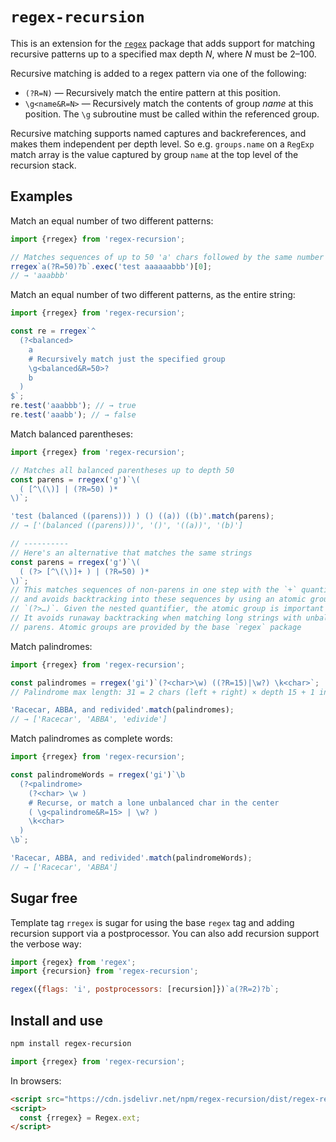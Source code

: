 # `regex-recursion`

This is an extension for the [`regex`](https://github.com/slevithan/regex) package that adds support for matching recursive patterns up to a specified max depth *N*, where *N* must be 2–100.

Recursive matching is added to a regex pattern via one of the following:

- `(?R=N)` — Recursively match the entire pattern at this position.
- `\g<name&R=N>` — Recursively match the contents of group *name* at this position. The `\g` subroutine must be called within the referenced group.

Recursive matching supports named captures and backreferences, and makes them independent per depth level. So e.g. `groups.name` on a `RegExp` match array is the value captured by group `name` at the top level of the recursion stack.

## Examples

Match an equal number of two different patterns:

```js
import {rregex} from 'regex-recursion';

// Matches sequences of up to 50 'a' chars followed by the same number of 'b'
rregex`a(?R=50)?b`.exec('test aaaaaabbb')[0];
// → 'aaabbb'
```

Match an equal number of two different patterns, as the entire string:

```js
import {rregex} from 'regex-recursion';

const re = rregex`^
  (?<balanced>
    a
    # Recursively match just the specified group
    \g<balanced&R=50>?
    b
  )
$`;
re.test('aaabbb'); // → true
re.test('aaabb'); // → false
```

Match balanced parentheses:

```js
import {rregex} from 'regex-recursion';

// Matches all balanced parentheses up to depth 50
const parens = rregex('g')`\(
  ( [^\(\)] | (?R=50) )*
\)`;

'test (balanced ((parens))) ) () ((a)) ((b)'.match(parens);
// → ['(balanced ((parens)))', '()', '((a))', '(b)']

// ----------
// Here's an alternative that matches the same strings
const parens = rregex('g')`\(
  ( (?> [^\(\)]+ ) | (?R=50) )*
\)`;
// This matches sequences of non-parens in one step with the `+` quantifier,
// and avoids backtracking into these sequences by using an atomic group
// `(?>…)`. Given the nested quantifier, the atomic group is important here.
// It avoids runaway backtracking when matching long strings with unbalanced
// parens. Atomic groups are provided by the base `regex` package
```

Match palindromes:

```js
import {rregex} from 'regex-recursion';

const palindromes = rregex('gi')`(?<char>\w) ((?R=15)|\w?) \k<char>`;
// Palindrome max length: 31 = 2 chars (left + right) × depth 15 + 1 in center

'Racecar, ABBA, and redivided'.match(palindromes);
// → ['Racecar', 'ABBA', 'edivide']
```

Match palindromes as complete words:

```js
import {rregex} from 'regex-recursion';

const palindromeWords = rregex('gi')`\b
  (?<palindrome>
    (?<char> \w )
    # Recurse, or match a lone unbalanced char in the center
    ( \g<palindrome&R=15> | \w? )
    \k<char>
  )
\b`;

'Racecar, ABBA, and redivided'.match(palindromeWords);
// → ['Racecar', 'ABBA']
```

## Sugar free

Template tag `rregex` is sugar for using the base `regex` tag and adding recursion support via a postprocessor. You can also add recursion support the verbose way:

```js
import {regex} from 'regex';
import {recursion} from 'regex-recursion';

regex({flags: 'i', postprocessors: [recursion]})`a(?R=2)?b`;
```

## Install and use

```sh
npm install regex-recursion
```

```js
import {rregex} from 'regex-recursion';
```

In browsers:

```html
<script src="https://cdn.jsdelivr.net/npm/regex-recursion/dist/regex-recursion.min.js"></script>
<script>
  const {rregex} = Regex.ext;
</script>
```
